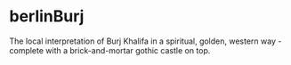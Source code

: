 # berlinBurj
The local interpretation of Burj Khalifa in a spiritual, golden, western way - complete with a brick-and-mortar gothic castle on top.
